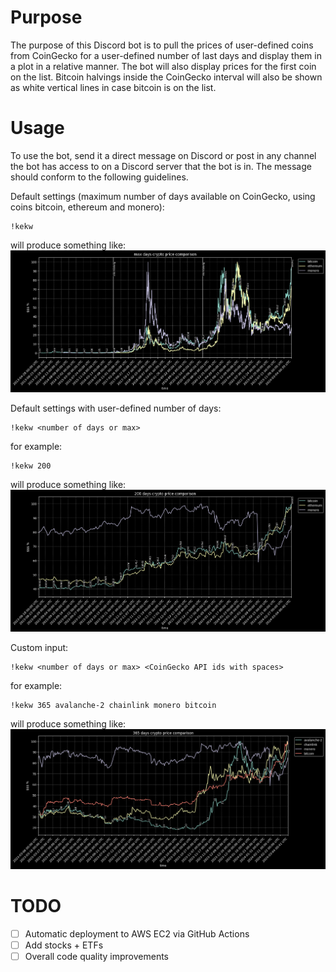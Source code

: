 # Purpose #

The purpose of this Discord bot is to pull the prices of user-defined coins from CoinGecko for a user-defined number of last days and display them in a plot in a relative manner.
The bot will also display prices for the first coin on the list.
Bitcoin halvings inside the CoinGecko interval will also be shown as white vertical lines in case bitcoin is on the list.

# Usage #

To use the bot, send it a direct message on Discord or post in any channel the bot has access to on a Discord server that the bot is in. The message should conform to the following guidelines.

Default settings (maximum number of days available on CoinGecko, using coins bitcoin, ethereum and monero):

    !kekw

will produce something like:
![example 1](pics/1.png)

Default settings with user-defined number of days:

    !kekw <number of days or max>

for example:

    !kekw 200

will produce something like:
![example 2](pics/2.png)

Custom input:

    !kekw <number of days or max> <CoinGecko API ids with spaces>

for example:

    !kekw 365 avalanche-2 chainlink monero bitcoin

will produce something like:
![example 3](pics/3.png)


# TODO #

* [ ] Automatic deployment to AWS EC2 via GitHub Actions
* [ ] Add stocks + ETFs
* [ ] Overall code quality improvements
